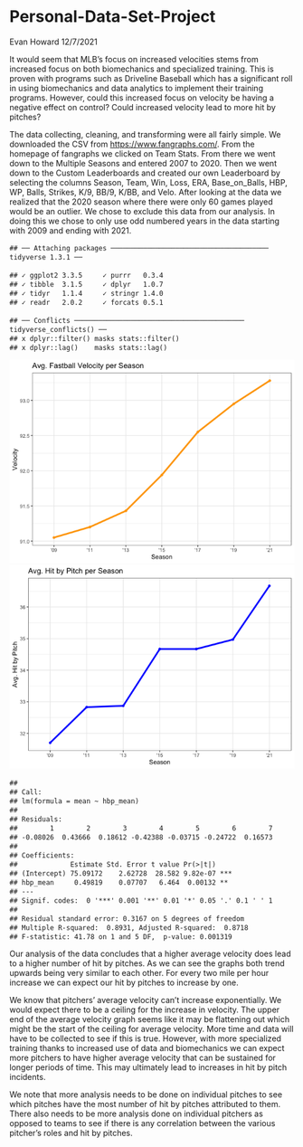 Personal-Data-Set-Project
================
Evan Howard
12/7/2021

It would seem that MLB’s focus on increased velocities stems from
increased focus on both biomechanics and specialized training. This is
proven with programs such as Driveline Baseball which has a significant
roll in using biomechanics and data analytics to implement their
training programs. However, could this increased focus on velocity be
having a negative effect on control? Could increased velocity lead to
more hit by pitches?

The data collecting, cleaning, and transforming were all fairly simple.
We downloaded the CSV from <https://www.fangraphs.com/>. From the
homepage of fangraphs we clicked on Team Stats. From there we went down
to the Multiple Seasons and entered 2007 to 2020. Then we went down to
the Custom Leaderboards and created our own Leaderboard by selecting the
columns Season, Team, Win, Loss, ERA, Base_on_Balls, HBP, WP, Balls,
Strikes, K/9, BB/9, K/BB, and Velo. After looking at the data we
realized that the 2020 season where there were only 60 games played
would be an outlier. We chose to exclude this data from our analysis. In
doing this we chose to only use odd numbered years in the data starting
with 2009 and ending with 2021.

    ## ── Attaching packages ─────────────────────────────────────── tidyverse 1.3.1 ──

    ## ✓ ggplot2 3.3.5     ✓ purrr   0.3.4
    ## ✓ tibble  3.1.5     ✓ dplyr   1.0.7
    ## ✓ tidyr   1.1.4     ✓ stringr 1.4.0
    ## ✓ readr   2.0.2     ✓ forcats 0.5.1

    ## ── Conflicts ────────────────────────────────────────── tidyverse_conflicts() ──
    ## x dplyr::filter() masks stats::filter()
    ## x dplyr::lag()    masks stats::lag()

![](Personal-Data-Set-Project_files/figure-gfm/unnamed-chunk-1-1.png)<!-- -->![](Personal-Data-Set-Project_files/figure-gfm/unnamed-chunk-1-2.png)<!-- -->

    ## 
    ## Call:
    ## lm(formula = mean ~ hbp_mean)
    ## 
    ## Residuals:
    ##        1        2        3        4        5        6        7 
    ## -0.08026  0.43666  0.18612 -0.42388 -0.03715 -0.24722  0.16573 
    ## 
    ## Coefficients:
    ##             Estimate Std. Error t value Pr(>|t|)    
    ## (Intercept) 75.09172    2.62728  28.582 9.82e-07 ***
    ## hbp_mean     0.49819    0.07707   6.464  0.00132 ** 
    ## ---
    ## Signif. codes:  0 '***' 0.001 '**' 0.01 '*' 0.05 '.' 0.1 ' ' 1
    ## 
    ## Residual standard error: 0.3167 on 5 degrees of freedom
    ## Multiple R-squared:  0.8931, Adjusted R-squared:  0.8718 
    ## F-statistic: 41.78 on 1 and 5 DF,  p-value: 0.001319

Our analysis of the data concludes that a higher average velocity does
lead to a higher number of hit by pitches. As we can see the graphs both
trend upwards being very similar to each other. For every two mile per
hour increase we can expect our hit by pitches to increase by one.

We know that pitchers’ average velocity can’t increase exponentially. We
would expect there to be a ceiling for the increase in velocity. The
upper end of the average velocity graph seems like it may be flattening
out which might be the start of the ceiling for average velocity. More
time and data will have to be collected to see if this is true. However,
with more specialized training thanks to increased use of data and
biomechanics we can expect more pitchers to have higher average velocity
that can be sustained for longer periods of time. This may ultimately
lead to increases in hit by pitch incidents.

We note that more analysis needs to be done on individual pitches to see
which pitches have the most number of hit by pitches attributed to them.
There also needs to be more analysis done on individual pitchers as
opposed to teams to see if there is any correlation between the various
pitcher’s roles and hit by pitches.
